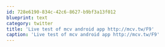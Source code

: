 ```yaml
---
id: 728e6190-834c-42c6-8627-b9bf3a13f012
blueprint: text
category: twitter
title: 'Live test of mcv android app http://mcv.tw/F9'
caption: 'Live test of mcv android app http://mcv.tw/F9'
---
```

